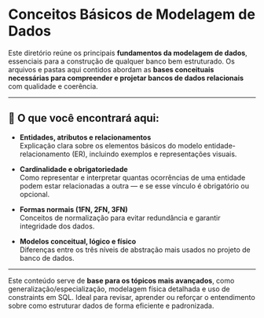 # Conceitos Básicos de Modelagem de Dados

Este diretório reúne os principais **fundamentos da modelagem de dados**, essenciais para a construção de qualquer banco bem estruturado. Os arquivos e pastas aqui contidos abordam as **bases conceituais necessárias para compreender e projetar bancos de dados relacionais** com qualidade e coerência.

---

## 🔹 O que você encontrará aqui:

- **Entidades, atributos e relacionamentos**  
  Explicação clara sobre os elementos básicos do modelo entidade-relacionamento (ER), incluindo exemplos e representações visuais.

- **Cardinalidade e obrigatoriedade**  
  Como representar e interpretar quantas ocorrências de uma entidade podem estar relacionadas a outra — e se esse vínculo é obrigatório ou opcional.

- **Formas normais (1FN, 2FN, 3FN)**  
  Conceitos de normalização para evitar redundância e garantir integridade dos dados.

- **Modelos conceitual, lógico e físico**  
  Diferenças entre os três níveis de abstração mais usados no projeto de banco de dados.

---

Este conteúdo serve de **base para os tópicos mais avançados**, como generalização/especialização, modelagem física detalhada e uso de constraints em SQL. Ideal para revisar, aprender ou reforçar o entendimento sobre como estruturar dados de forma eficiente e padronizada.
